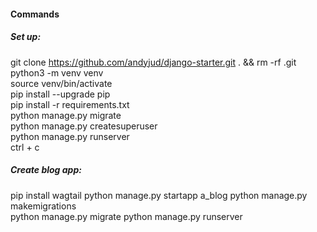 #### Commands
##### Set up:
git clone https://github.com/andyjud/django-starter.git . && rm -rf .git <br/>
python3 -m venv venv <br/>
source venv/bin/activate <br/>
pip install --upgrade pip <br/>
pip install -r requirements.txt <br/>
python manage.py migrate <br/>
python manage.py createsuperuser <br/>
python manage.py runserver <br/>
ctrl + c <br/>

##### Create blog app:
pip install wagtail
python manage.py startapp a_blog
python manage.py makemigrations<br/>
python manage.py migrate
python manage.py runserver
<br/>
